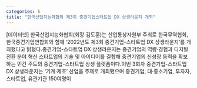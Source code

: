 ```yaml
---
categories: h
title: "한국산업지능화협회 제3회 중견기업스타트업 DX 상생라운지 개최"
---
```

[데이터넷] 한국산업지능화협회(회장 김도훈)는 산업통상자원부 주최로 한국무역협회, 한국중견기업연합회와 함께 ‘2022년도 제3회 중견기업-스타트업 DX 상생라운지’를 개최했다고 밝혔다.중견기업-스타트업 DX 상생라운지는 중견기업의 역량·경험과 디지털 전환 분야 혁신 스타트업의 기술 및 아이디어를 결합해 중견기업의 신성장 동력을 확보하는 민간 주도의 중견기업-스타트업 상생 플랫폼이다.이번 3회차 중견기업-스타트업 DX 상생라운지는 ‘기계·제조’ 산업을 주제로 개최됐으며 중견기업, 대·중소기업, 투자자, 스타트업, 유관기관 150여명이